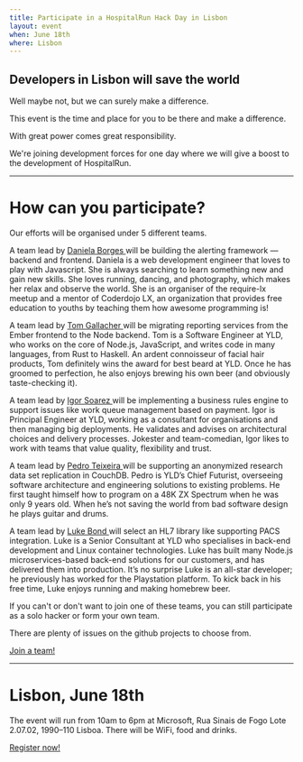 ```yaml
---
title: Participate in a HospitalRun Hack Day in Lisbon
layout: event
when: June 18th
where: Lisbon
---
```


## Developers in Lisbon will save the world

Well maybe not, but we can surely make a difference.

This event is the time and place for you to be there and make a difference.

With great power comes great responsibility.

We're joining development forces for one day where we will give a boost to the development of HospitalRun.

<div class="vspacer"></div>

-------------

# How can you participate?

Our efforts will be organised under 5 different teams.

<div class="teams">
  <div class="team">
    <div class="photo" style="background-image: url('https://www.yld.io/images/team/daniela.png')"></div>
    <div class="description">
      <p>
        A team lead by
        <a href="https://twitter.com/Sericaia" target="_new">
          Daniela Borges
        </a>
        will be building the alerting framework — backend and frontend.
        Daniela is a web development engineer that loves to play with Javascript. She is always searching to learn something new and gain new skills. She loves running, dancing, and photography, which makes her relax and observe the world. She is an organiser of the require-lx meetup and a mentor of Coderdojo LX, an organization that provides free education to youths by teaching them how awesome programming is!
      </p>
    </div>
  </div>
  <div class="team">
    <div class="photo" style="background-image: url('https://www.yld.io/images/team/tom.png')"></div>
    <div class="description">
      <p>
        A team lead by
        <a href="https://twitter.com/tomgco" target="_new">
          Tom Gallacher
        </a>
        will be migrating reporting services from the Ember frontend to the Node backend.
        Tom is a Software Engineer at YLD, who works on the core of Node.js, JavaScript, and writes code in many languages, from Rust to Haskell. An ardent connoisseur of facial hair products, Tom definitely wins the award for best beard at YLD. Once he has groomed to perfection, he also enjoys brewing his own beer (and obviously taste-checking it).
      </p>
    </div>
  </div>
  <div class="team">
    <div class="photo" style="background-image: url('https://www.yld.io/images/team/igor.png')"></div>
    <div class="description">
      <p>
        A team lead by
        <a href="https://twitter.com/igorsoarez" target="_new">
          Igor Soarez
        </a>
        will be implementing a business rules engine to support issues like work queue management based on payment.
        Igor is Principal Engineer at YLD, working as a consultant for organisations and then managing big deployments. He validates and advises on architectural choices and delivery processes. Jokester and team-comedian, Igor likes to work with teams that value quality, flexibility and trust.
      </p>
    </div>
  </div>
  <div class="team">
    <div class="photo" style="background-image: url('https://www.yld.io/images/team/pedro.png')"></div>
    <div class="description">
      <p>
        A team lead by
        <a href="https://twitter.com/pgte" target="_new">
          Pedro Teixeira
        </a>
        will be supporting an anonymized research data set replication in CouchDB.
        Pedro is YLD’s Chief Futurist, overseeing software architecture and engineering solutions to existing problems. He first taught himself how to program on a 48K ZX Spectrum when he was only 9 years old. When he’s not saving the world from bad software design he plays guitar and drums.
      </p>
    </div>
  </div>
  <div class="team">
    <div class="photo" style="background-image: url('https://www.yld.io/images/team/luke.png')"></div>
    <div class="description">
      <p>
        A team lead by
        <a href="https://twitter.com/lukeb0nd" target="_new">
          Luke Bond
        </a>
        will select an HL7 library like supporting PACS integration.
        Luke is a Senior Consultant at YLD who specialises in back-end development and Linux container technologies. Luke has built many Node.js microservices-based back-end solutions for our customers, and has delivered them into production. It’s no surprise Luke is an all-star developer; he previously has worked for the Playstation platform. To kick back in his free time, Luke enjoys running and making homebrew beer.
      </p>
    </div>
  </div>
</div>

If you can't or don't want to join one of these teams, you can still participate as a solo hacker or form your own team.

There are plenty of issues on the github projects to choose from.

<div class="cta-row">
  <a href="https://ti.to/yldio/hospitalrun-lisbon" target="_new" class="cta primary">
    Join a team!
  </a>
</div>

-------------

# Lisbon, June 18th

The event will run from 10am to 6pm at Microsoft, Rua Sinais de Fogo Lote 2.07.02, 1990–110 Lisboa.
There will be WiFi, food and drinks.


<div class="cta-row">
  <a href="https://ti.to/yldio/hospitalrun-lisbon" target="_new" class="cta primary">
    Register now!
  </a>
</div>

